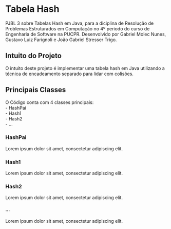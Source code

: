 <h1>Tabela Hash</h1>
PJBL 3 sobre Tabelas Hash em Java, para a diciplina de Resolução de Problemas Estruturados em Computação no 4º periodo do curso de Engenharia de Software na PUCPR. Desenvolvido por Gabriel Molec Nunes, Gustavo Luiz Farignoli e João Gabriel Stresser Trigo.
<br/>
<h2>Intuito do Projeto</h2>
O intuito deste projeto é implementar uma tabela hash em Java utilizando a técnica de encadeamento separado para lidar com colisões.
<br/>
<h2>Principais Classes</h2>
O Código conta com 4 classes principais:</br>
- HashPai <br>
- Hash1 <br>
- Hash2 <br>
- ...
<h3>HashPai</h3>
Lorem ipsum dolor sit amet, consectetur adipiscing elit.
<h3>Hash1</h3>
Lorem ipsum dolor sit amet, consectetur adipiscing elit.
<h3>Hash2</h3>
Lorem ipsum dolor sit amet, consectetur adipiscing elit.
<h4>...</h4>
Lorem ipsum dolor sit amet, consectetur adipiscing elit.
